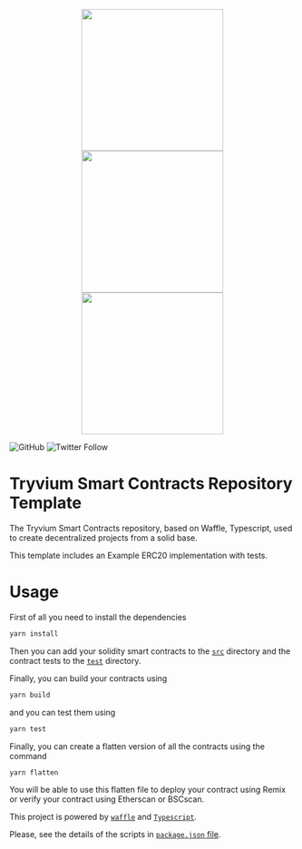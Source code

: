 <p align="center">
  <img src="https://res.cloudinary.com/tryvium/image/upload/v1626217444/Github/solidity_logo.png" height=250/> 
  <img src="https://res.cloudinary.com/tryvium/image/upload/v1551645701/company/logo-circle.png" height=250 style="margin-left:30px;margin-right:30px;"/> 
  <img src="https://res.cloudinary.com/tryvium/image/upload/v1626217279/Github/waffle-logo-square.svg" height=250/>
</p>

![GitHub](https://img.shields.io/github/license/tryvium-travels/smart-contracts-development-template?style=flat-square)
![Twitter Follow](https://img.shields.io/twitter/follow/tryviumtravels?style=social)

# Tryvium Smart Contracts Repository Template

The Tryvium Smart Contracts repository, based on Waffle, Typescript, used to create decentralized projects from a solid base.

This template includes an Example ERC20 implementation with tests.

# Usage

First of all you need to install the dependencies

``` bash
yarn install
```

Then you can add your solidity smart contracts to the [`src`](./src) directory
and the contract tests to the [`test`](./test) directory.

Finally, you can build your contracts using

``` bash
yarn build
```

and you can test them using

``` bash
yarn test
```

Finally, you can create a flatten version of all the contracts using the command

``` bash 
yarn flatten
```

You will be able to use this flatten file to deploy your contract using Remix or
verify your contract using Etherscan or BSCscan.

This project is powered by [`waffle`](https://getwaffle.io) and [`Typescript`](https://www.typescriptlang.org).

Please, see the details of the scripts in [`package.json` file](package.json).
